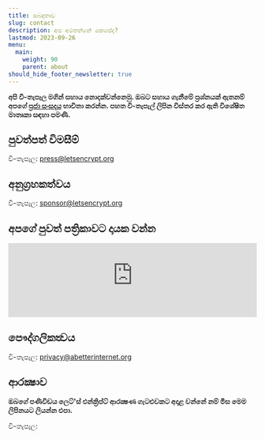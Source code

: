 ```yaml
---
title: සබඳතාව
slug: contact
description: අප අමතන්නේ කෙසේද?
lastmod: 2023-09-26
menu:
  main:
    weight: 90
    parent: about
should_hide_footer_newsletter: true
---
```


**අපි වි-තැපෑල මගින් සහාය නොදක්වන්නෙමු. ඔබට සහාය ගැනීමේ ප්‍රශ්නයක් ඇතනම් අපගේ [ප්‍රජා සංසදය](https://community.letsencrypt.org) භාවිතා කරන්න. පහත වි-තැපැල් ලිපින විස්තර කර ඇති විශේෂිත මාතෘකා සඳහා පමණි.**

## පුවත්පත් විමසීම්

වි-තැපෑල: [press@letsencrypt.org](mailto:press@letsencrypt.org)

## අනුග්‍රහකත්වය

වි-තැපෑල: [sponsor@letsencrypt.org](mailto:sponsor@letsencrypt.org)

## අපගේ පුවත් පත්‍රිකාවට දායක වන්න

<iframe id="newsletter-iframe-inline" src="https://outreach.abetterinternet.org/l/1011011/2025-01-14/31v6r" style="width: 100%; border: 0; overflow: hidden;"></iframe>
<script>
let hasResized = false;
window.addEventListener('message', function(e) {
    if (hasResized) return; // Only allow one resize
    if (e.origin !== 'https://outreach.abetterinternet.org') return;
    if (e.data && typeof e.data === 'object' && e.data.type === 'resize' && e.data.height) {
        hasResized = true;
        document.getElementById('newsletter-iframe-inline').style.height = (e.data.height + 20) + 'px';
    }
});
</script>

## පෞද්ගලිකත්‍වය

වි-තැපෑල: [privacy@abetterinternet.org](mailto:privacy@abetterinternet.org)

## ආරක්‍ෂාව

**ඔබගේ පණිවිඩය ලෙට්'ස් එන්ක්‍රිප්ට් ආරක්‍ෂණ ගැටළුවකට අදාළ වන්නේ නම් මිස මෙම ලිපිනයට ලියන්න එපා.**

<span id="email">වි-තැපෑල: </span>

<script>
  var parts = ["security", '@', "letsencrypt", ".", "org"];
  var anchor = document.createElement("a");
  anchor.href = "mailto:" + parts.join("");
  anchor.text = parts.join("");
  document.getElementById("email").appendChild(anchor)
</script>
